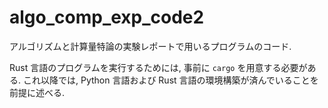 # algo_comp_exp_code2
アルゴリズムと計算量特論の実験レポートで用いるプログラムのコード.

Rust 言語のプログラムを実行するためには, 事前に `cargo` を用意する必要がある.
これ以降では, Python 言語および Rust 言語の環境構築が済んでいることを前提に述べる.

